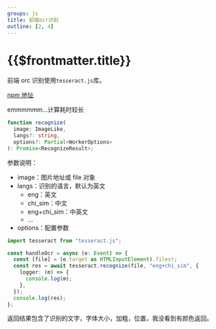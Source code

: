 ```yaml
---
groups: js
title: 前端ocr识别
outline: [2, 4]
---
```


# {{$frontmatter.title}}

前端 orc 识别使用`tesseract.js`库。

[npm 地址](https://www.npmjs.com/package/tesseract.js)

emmmmmm...计算耗时较长

```typescript
function recognize(
  image: ImageLike,
  langs?: string,
  options?: Partial<WorkerOptions>
): Promise<RecognizeResult>;
```

参数说明：

- image：图片地址或 file 对象
- langs：识别的语言，默认为英文
  - eng：英文
  - chi_sim：中文
  - eng+chi_sim：中英文
  - ...
- options：配置参数

```typescript
import tesseract from "tesseract.js";

const handleOcr = async (e: Event) => {
  const [file] = (e.target as HTMLInputElement).files!;
  const res = await tesseract.recognize(file, "eng+chi_sim", {
    logger: (m) => {
      console.log(m);
    },
  });
  console.log(res);
};
```

返回结果包含了识别的文字，字体大小，加粗，位置，我没看到有颜色返回。
